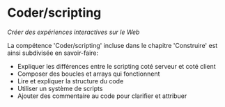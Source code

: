 Coder/scripting
================
_Créer des expériences interactives sur le Web_

La compétence 'Coder/scripting' incluse dans le chapitre 'Construire' est ainsi subdivisée en savoir-faire:

* Expliquer les différences entre le scripting coté serveur et coté client
* Composer des boucles et arrays qui fonctionnent
* Lire et expliquer la structure du code
* Utiliser un système de scripts
* Ajouter des commentaire au code pour clarifier et attribuer

